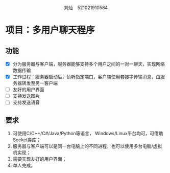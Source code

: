 <div align='center'>刘灿  &ensp; 521021910584</div>

# 项目：多用户聊天程序

## 功能

- [x] 分为服务器与客户端，服务器能够支持多个用户之间的一对一聊天，实现网络数据传输
- [x] 工作过程：服务器启动后，侦听指定端口，客户端使用套接字传输消息，由服务器转发至另一客户端
- [ ] 友好的用户界面
- [ ] 支持发送图片
- [ ] 支持发送语音

## 要求

1. 可使用C/C++/C#/Java/Python等语言， Windows/Linux平台均可，可借助Socket类库；
2. 服务器与客户端可以是同一台电脑上的不同进程，也可以使用多台电脑/虚拟机实现；
3. 需要实现友好的用户界面；
4. 单人完成。
